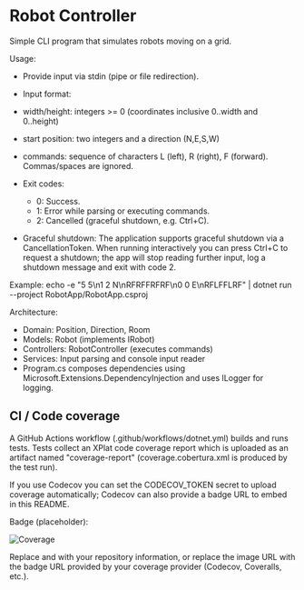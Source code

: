 # Robot Controller

Simple CLI program that simulates robots moving on a grid.

Usage:
- Provide input via stdin (pipe or file redirection).
- Input format:
  <width> <height>
  <x> <y> <D>
  <commands>

- width/height: integers >= 0 (coordinates inclusive 0..width and 0..height)
- start position: two integers and a direction (N,E,S,W)
- commands: sequence of characters L (left), R (right), F (forward). Commas/spaces are ignored.

- Exit codes:
  - 0: Success.
  - 1: Error while parsing or executing commands.
  - 2: Cancelled (graceful shutdown, e.g. Ctrl+C).

- Graceful shutdown:
  The application supports graceful shutdown via a CancellationToken. When running interactively you can press Ctrl+C to request a shutdown; the app will stop reading further input, log a shutdown message and exit with code 2.

Example:
  echo -e "5 5\n1 2 N\nRFRFFRFRF\n0 0 E\nRFLFFLRF" | dotnet run --project RobotApp/RobotApp.csproj

Architecture:
- Domain: Position, Direction, Room
- Models: Robot (implements IRobot)
- Controllers: RobotController (executes commands)
- Services: Input parsing and console input reader
- Program.cs composes dependencies using Microsoft.Extensions.DependencyInjection and uses ILogger for logging.

## CI / Code coverage
A GitHub Actions workflow (.github/workflows/dotnet.yml) builds and runs tests. Tests collect an XPlat code coverage report which is uploaded as an artifact named "coverage-report" (coverage.cobertura.xml is produced by the test run).

If you use Codecov you can set the CODECOV_TOKEN secret to upload coverage automatically; Codecov can also provide a badge URL to embed in this README.

Badge (placeholder):

![Coverage](https://raw.githubusercontent.com/<OWNER>/<REPO>/main/coverage-badge.svg)

Replace <OWNER> and <REPO> with your repository information, or replace the image URL with the badge URL provided by your coverage provider (Codecov, Coveralls, etc.).
